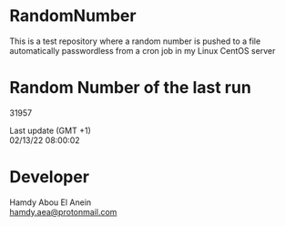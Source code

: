 # RandomNumber    
This is a test repository where a random number is pushed to a file automatically passwordless from a cron job in my Linux CentOS server    
# Random Number of the last run   
31957
      
Last update (GMT +1)    
02/13/22 08:00:02
# Developer    
Hamdy Abou El Anein   
hamdy.aea@protonmail.com
